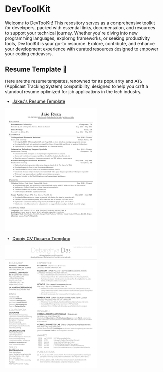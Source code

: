 # DevToolKit

Welcome to DevToolKit! This repository serves as a comprehensive toolkit for developers, packed with essential links, documentation, and resources to support your technical journey. Whether you're diving into new programming languages, exploring frameworks, or seeking productivity tools, DevToolKit is your go-to resource. Explore, contribute, and enhance your development experience with curated resources designed to empower your coding endeavors.


## Resume Template 🗿

Here are the resume templates, renowned for its popularity and ATS (Applicant Tracking System) compatibility, designed to help you craft a standout resume optimized for job applications in the tech industry.

- [Jakes's Resume Template](https://www.overleaf.com/latex/templates/jakes-resume/syzfjbzwjncs)

<img src="https://github.com/Nitesh-thapliyal/DevToolkit/blob/main/assets/jakesResumeTemplate.png" height="400px" width="300px">


- [Deedy CV Resume Template](https://www.overleaf.com/latex/templates/deedy-cv/bjryvfsjdyxz)

<img src="https://github.com/Nitesh-thapliyal/DevToolkit/blob/main/assets/deedyCV.png" height="400px" width="300px">


